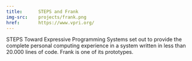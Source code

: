 ```yaml
---
title:      STEPS and Frank
img-src:    projects/frank.png
href:       https://www.vpri.org/
---
```

STEPS Toward Expressive Programming Systems set out to provide the complete personal computing experience in a system written in less than 20.000 lines of code. Frank is one of its prototypes.
